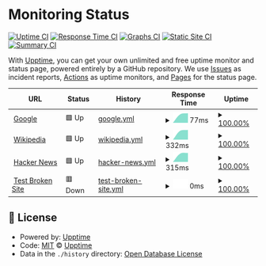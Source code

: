 # Monitoring Status

[![Uptime CI](https://github.com/EXStevens/Up-Monitor/workflows/Uptime%20CI/badge.svg)](https://github.com/EXStevens/Up-Monitor/actions?query=workflow%3A%22Uptime+CI%22)
[![Response Time CI](https://github.com/EXStevens/Up-Monitor/workflows/Response%20Time%20CI/badge.svg)](https://github.com/EXStevens/Up-Monitor/actions?query=workflow%3A%22Response+Time+CI%22)
[![Graphs CI](https://github.com/EXStevens/Up-Monitor/workflows/Graphs%20CI/badge.svg)](https://github.com/EXStevens/Up-Monitor/actions?query=workflow%3A%22Graphs+CI%22)
[![Static Site CI](https://github.com/EXStevens/Up-Monitor/workflows/Static%20Site%20CI/badge.svg)](https://github.com/EXStevens/Up-Monitor/actions?query=workflow%3A%22Static+Site+CI%22)
[![Summary CI](https://github.com/EXStevens/Up-Monitor/workflows/Summary%20CI/badge.svg)](https://github.com/EXStevens/Up-Monitor/actions?query=workflow%3A%22Summary+CI%22)

With [Upptime](https://upptime.js.org), you can get your own unlimited and free uptime monitor and status page, powered entirely by a GitHub repository. We use [Issues](https://github.com/upptime/upptime/issues) as incident reports, [Actions](https://github.com/EXStevens/Up-Monitor/actions) as uptime monitors, and [Pages](https://upptime.github.io/upptime) for the status page.

<!--start: status pages-->
<!-- This summary is generated by Upptime (https://github.com/upptime/upptime) -->
<!-- Do not edit this manually, your changes will be overwritten -->
<!-- prettier-ignore -->
| URL | Status | History | Response Time | Uptime |
| --- | ------ | ------- | ------------- | ------ |
| <img alt="" src="https://favicons.githubusercontent.com/www.google.com" height="13"> [Google](https://www.google.com) | 🟩 Up | [google.yml](https://github.com/EXStevens/Up-Monitor/commits/HEAD/history/google.yml) | <details><summary><img alt="Response time graph" src="./graphs/google/response-time-week.png" height="20"> 77ms</summary><br><a href="https://status.explorercs.com/history/google"><img alt="Response time 77" src="https://img.shields.io/endpoint?url=https%3A%2F%2Fraw.githubusercontent.com%2FEXStevens%2FUp-Monitor%2FHEAD%2Fapi%2Fgoogle%2Fresponse-time.json"></a><br><a href="https://status.explorercs.com/history/google"><img alt="24-hour response time 77" src="https://img.shields.io/endpoint?url=https%3A%2F%2Fraw.githubusercontent.com%2FEXStevens%2FUp-Monitor%2FHEAD%2Fapi%2Fgoogle%2Fresponse-time-day.json"></a><br><a href="https://status.explorercs.com/history/google"><img alt="7-day response time 77" src="https://img.shields.io/endpoint?url=https%3A%2F%2Fraw.githubusercontent.com%2FEXStevens%2FUp-Monitor%2FHEAD%2Fapi%2Fgoogle%2Fresponse-time-week.json"></a><br><a href="https://status.explorercs.com/history/google"><img alt="30-day response time 77" src="https://img.shields.io/endpoint?url=https%3A%2F%2Fraw.githubusercontent.com%2FEXStevens%2FUp-Monitor%2FHEAD%2Fapi%2Fgoogle%2Fresponse-time-month.json"></a><br><a href="https://status.explorercs.com/history/google"><img alt="1-year response time 77" src="https://img.shields.io/endpoint?url=https%3A%2F%2Fraw.githubusercontent.com%2FEXStevens%2FUp-Monitor%2FHEAD%2Fapi%2Fgoogle%2Fresponse-time-year.json"></a></details> | <details><summary><a href="https://status.explorercs.com/history/google">100.00%</a></summary><a href="https://status.explorercs.com/history/google"><img alt="All-time uptime 100.00%" src="https://img.shields.io/endpoint?url=https%3A%2F%2Fraw.githubusercontent.com%2FEXStevens%2FUp-Monitor%2FHEAD%2Fapi%2Fgoogle%2Fuptime.json"></a><br><a href="https://status.explorercs.com/history/google"><img alt="24-hour uptime 100.00%" src="https://img.shields.io/endpoint?url=https%3A%2F%2Fraw.githubusercontent.com%2FEXStevens%2FUp-Monitor%2FHEAD%2Fapi%2Fgoogle%2Fuptime-day.json"></a><br><a href="https://status.explorercs.com/history/google"><img alt="7-day uptime 100.00%" src="https://img.shields.io/endpoint?url=https%3A%2F%2Fraw.githubusercontent.com%2FEXStevens%2FUp-Monitor%2FHEAD%2Fapi%2Fgoogle%2Fuptime-week.json"></a><br><a href="https://status.explorercs.com/history/google"><img alt="30-day uptime 100.00%" src="https://img.shields.io/endpoint?url=https%3A%2F%2Fraw.githubusercontent.com%2FEXStevens%2FUp-Monitor%2FHEAD%2Fapi%2Fgoogle%2Fuptime-month.json"></a><br><a href="https://status.explorercs.com/history/google"><img alt="1-year uptime 100.00%" src="https://img.shields.io/endpoint?url=https%3A%2F%2Fraw.githubusercontent.com%2FEXStevens%2FUp-Monitor%2FHEAD%2Fapi%2Fgoogle%2Fuptime-year.json"></a></details>
| <img alt="" src="https://favicons.githubusercontent.com/en.wikipedia.org" height="13"> [Wikipedia](https://en.wikipedia.org) | 🟩 Up | [wikipedia.yml](https://github.com/EXStevens/Up-Monitor/commits/HEAD/history/wikipedia.yml) | <details><summary><img alt="Response time graph" src="./graphs/wikipedia/response-time-week.png" height="20"> 332ms</summary><br><a href="https://status.explorercs.com/history/wikipedia"><img alt="Response time 332" src="https://img.shields.io/endpoint?url=https%3A%2F%2Fraw.githubusercontent.com%2FEXStevens%2FUp-Monitor%2FHEAD%2Fapi%2Fwikipedia%2Fresponse-time.json"></a><br><a href="https://status.explorercs.com/history/wikipedia"><img alt="24-hour response time 332" src="https://img.shields.io/endpoint?url=https%3A%2F%2Fraw.githubusercontent.com%2FEXStevens%2FUp-Monitor%2FHEAD%2Fapi%2Fwikipedia%2Fresponse-time-day.json"></a><br><a href="https://status.explorercs.com/history/wikipedia"><img alt="7-day response time 332" src="https://img.shields.io/endpoint?url=https%3A%2F%2Fraw.githubusercontent.com%2FEXStevens%2FUp-Monitor%2FHEAD%2Fapi%2Fwikipedia%2Fresponse-time-week.json"></a><br><a href="https://status.explorercs.com/history/wikipedia"><img alt="30-day response time 332" src="https://img.shields.io/endpoint?url=https%3A%2F%2Fraw.githubusercontent.com%2FEXStevens%2FUp-Monitor%2FHEAD%2Fapi%2Fwikipedia%2Fresponse-time-month.json"></a><br><a href="https://status.explorercs.com/history/wikipedia"><img alt="1-year response time 332" src="https://img.shields.io/endpoint?url=https%3A%2F%2Fraw.githubusercontent.com%2FEXStevens%2FUp-Monitor%2FHEAD%2Fapi%2Fwikipedia%2Fresponse-time-year.json"></a></details> | <details><summary><a href="https://status.explorercs.com/history/wikipedia">100.00%</a></summary><a href="https://status.explorercs.com/history/wikipedia"><img alt="All-time uptime 100.00%" src="https://img.shields.io/endpoint?url=https%3A%2F%2Fraw.githubusercontent.com%2FEXStevens%2FUp-Monitor%2FHEAD%2Fapi%2Fwikipedia%2Fuptime.json"></a><br><a href="https://status.explorercs.com/history/wikipedia"><img alt="24-hour uptime 100.00%" src="https://img.shields.io/endpoint?url=https%3A%2F%2Fraw.githubusercontent.com%2FEXStevens%2FUp-Monitor%2FHEAD%2Fapi%2Fwikipedia%2Fuptime-day.json"></a><br><a href="https://status.explorercs.com/history/wikipedia"><img alt="7-day uptime 100.00%" src="https://img.shields.io/endpoint?url=https%3A%2F%2Fraw.githubusercontent.com%2FEXStevens%2FUp-Monitor%2FHEAD%2Fapi%2Fwikipedia%2Fuptime-week.json"></a><br><a href="https://status.explorercs.com/history/wikipedia"><img alt="30-day uptime 100.00%" src="https://img.shields.io/endpoint?url=https%3A%2F%2Fraw.githubusercontent.com%2FEXStevens%2FUp-Monitor%2FHEAD%2Fapi%2Fwikipedia%2Fuptime-month.json"></a><br><a href="https://status.explorercs.com/history/wikipedia"><img alt="1-year uptime 100.00%" src="https://img.shields.io/endpoint?url=https%3A%2F%2Fraw.githubusercontent.com%2FEXStevens%2FUp-Monitor%2FHEAD%2Fapi%2Fwikipedia%2Fuptime-year.json"></a></details>
| <img alt="" src="https://favicons.githubusercontent.com/news.ycombinator.com" height="13"> [Hacker News](https://news.ycombinator.com) | 🟩 Up | [hacker-news.yml](https://github.com/EXStevens/Up-Monitor/commits/HEAD/history/hacker-news.yml) | <details><summary><img alt="Response time graph" src="./graphs/hacker-news/response-time-week.png" height="20"> 315ms</summary><br><a href="https://status.explorercs.com/history/hacker-news"><img alt="Response time 315" src="https://img.shields.io/endpoint?url=https%3A%2F%2Fraw.githubusercontent.com%2FEXStevens%2FUp-Monitor%2FHEAD%2Fapi%2Fhacker-news%2Fresponse-time.json"></a><br><a href="https://status.explorercs.com/history/hacker-news"><img alt="24-hour response time 315" src="https://img.shields.io/endpoint?url=https%3A%2F%2Fraw.githubusercontent.com%2FEXStevens%2FUp-Monitor%2FHEAD%2Fapi%2Fhacker-news%2Fresponse-time-day.json"></a><br><a href="https://status.explorercs.com/history/hacker-news"><img alt="7-day response time 315" src="https://img.shields.io/endpoint?url=https%3A%2F%2Fraw.githubusercontent.com%2FEXStevens%2FUp-Monitor%2FHEAD%2Fapi%2Fhacker-news%2Fresponse-time-week.json"></a><br><a href="https://status.explorercs.com/history/hacker-news"><img alt="30-day response time 315" src="https://img.shields.io/endpoint?url=https%3A%2F%2Fraw.githubusercontent.com%2FEXStevens%2FUp-Monitor%2FHEAD%2Fapi%2Fhacker-news%2Fresponse-time-month.json"></a><br><a href="https://status.explorercs.com/history/hacker-news"><img alt="1-year response time 315" src="https://img.shields.io/endpoint?url=https%3A%2F%2Fraw.githubusercontent.com%2FEXStevens%2FUp-Monitor%2FHEAD%2Fapi%2Fhacker-news%2Fresponse-time-year.json"></a></details> | <details><summary><a href="https://status.explorercs.com/history/hacker-news">100.00%</a></summary><a href="https://status.explorercs.com/history/hacker-news"><img alt="All-time uptime 100.00%" src="https://img.shields.io/endpoint?url=https%3A%2F%2Fraw.githubusercontent.com%2FEXStevens%2FUp-Monitor%2FHEAD%2Fapi%2Fhacker-news%2Fuptime.json"></a><br><a href="https://status.explorercs.com/history/hacker-news"><img alt="24-hour uptime 100.00%" src="https://img.shields.io/endpoint?url=https%3A%2F%2Fraw.githubusercontent.com%2FEXStevens%2FUp-Monitor%2FHEAD%2Fapi%2Fhacker-news%2Fuptime-day.json"></a><br><a href="https://status.explorercs.com/history/hacker-news"><img alt="7-day uptime 100.00%" src="https://img.shields.io/endpoint?url=https%3A%2F%2Fraw.githubusercontent.com%2FEXStevens%2FUp-Monitor%2FHEAD%2Fapi%2Fhacker-news%2Fuptime-week.json"></a><br><a href="https://status.explorercs.com/history/hacker-news"><img alt="30-day uptime 100.00%" src="https://img.shields.io/endpoint?url=https%3A%2F%2Fraw.githubusercontent.com%2FEXStevens%2FUp-Monitor%2FHEAD%2Fapi%2Fhacker-news%2Fuptime-month.json"></a><br><a href="https://status.explorercs.com/history/hacker-news"><img alt="1-year uptime 100.00%" src="https://img.shields.io/endpoint?url=https%3A%2F%2Fraw.githubusercontent.com%2FEXStevens%2FUp-Monitor%2FHEAD%2Fapi%2Fhacker-news%2Fuptime-year.json"></a></details>
| <img alt="" src="https://favicons.githubusercontent.com/thissitedoesnotexist.koj.co" height="13"> [Test Broken Site](https://thissitedoesnotexist.koj.co) | 🟥 Down | [test-broken-site.yml](https://github.com/EXStevens/Up-Monitor/commits/HEAD/history/test-broken-site.yml) | <details><summary><img alt="Response time graph" src="./graphs/test-broken-site/response-time-week.png" height="20"> 0ms</summary><br><a href="https://status.explorercs.com/history/test-broken-site"><img alt="Response time 0" src="https://img.shields.io/endpoint?url=https%3A%2F%2Fraw.githubusercontent.com%2FEXStevens%2FUp-Monitor%2FHEAD%2Fapi%2Ftest-broken-site%2Fresponse-time.json"></a><br><a href="https://status.explorercs.com/history/test-broken-site"><img alt="24-hour response time 0" src="https://img.shields.io/endpoint?url=https%3A%2F%2Fraw.githubusercontent.com%2FEXStevens%2FUp-Monitor%2FHEAD%2Fapi%2Ftest-broken-site%2Fresponse-time-day.json"></a><br><a href="https://status.explorercs.com/history/test-broken-site"><img alt="7-day response time 0" src="https://img.shields.io/endpoint?url=https%3A%2F%2Fraw.githubusercontent.com%2FEXStevens%2FUp-Monitor%2FHEAD%2Fapi%2Ftest-broken-site%2Fresponse-time-week.json"></a><br><a href="https://status.explorercs.com/history/test-broken-site"><img alt="30-day response time 0" src="https://img.shields.io/endpoint?url=https%3A%2F%2Fraw.githubusercontent.com%2FEXStevens%2FUp-Monitor%2FHEAD%2Fapi%2Ftest-broken-site%2Fresponse-time-month.json"></a><br><a href="https://status.explorercs.com/history/test-broken-site"><img alt="1-year response time 0" src="https://img.shields.io/endpoint?url=https%3A%2F%2Fraw.githubusercontent.com%2FEXStevens%2FUp-Monitor%2FHEAD%2Fapi%2Ftest-broken-site%2Fresponse-time-year.json"></a></details> | <details><summary><a href="https://status.explorercs.com/history/test-broken-site">100.00%</a></summary><a href="https://status.explorercs.com/history/test-broken-site"><img alt="All-time uptime 100.00%" src="https://img.shields.io/endpoint?url=https%3A%2F%2Fraw.githubusercontent.com%2FEXStevens%2FUp-Monitor%2FHEAD%2Fapi%2Ftest-broken-site%2Fuptime.json"></a><br><a href="https://status.explorercs.com/history/test-broken-site"><img alt="24-hour uptime 100.00%" src="https://img.shields.io/endpoint?url=https%3A%2F%2Fraw.githubusercontent.com%2FEXStevens%2FUp-Monitor%2FHEAD%2Fapi%2Ftest-broken-site%2Fuptime-day.json"></a><br><a href="https://status.explorercs.com/history/test-broken-site"><img alt="7-day uptime 100.00%" src="https://img.shields.io/endpoint?url=https%3A%2F%2Fraw.githubusercontent.com%2FEXStevens%2FUp-Monitor%2FHEAD%2Fapi%2Ftest-broken-site%2Fuptime-week.json"></a><br><a href="https://status.explorercs.com/history/test-broken-site"><img alt="30-day uptime 100.00%" src="https://img.shields.io/endpoint?url=https%3A%2F%2Fraw.githubusercontent.com%2FEXStevens%2FUp-Monitor%2FHEAD%2Fapi%2Ftest-broken-site%2Fuptime-month.json"></a><br><a href="https://status.explorercs.com/history/test-broken-site"><img alt="1-year uptime 100.00%" src="https://img.shields.io/endpoint?url=https%3A%2F%2Fraw.githubusercontent.com%2FEXStevens%2FUp-Monitor%2FHEAD%2Fapi%2Ftest-broken-site%2Fuptime-year.json"></a></details>

<!--end: status pages-->

## 📄 License

- Powered by: [Upptime](https://github.com/upptime/upptime)
- Code: [MIT](./LICENSE) © [Upptime](https://upptime.js.org)
- Data in the `./history` directory: [Open Database License](https://opendatacommons.org/licenses/odbl/1-0/)
